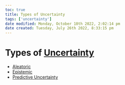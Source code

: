 ```yaml
---
toc: true
title: Types of Uncertainty
tags: ['uncertainty']
date modified: Monday, October 10th 2022, 2:02:14 pm
date created: Tuesday, July 26th 2022, 8:33:15 pm
---
```


# Types of [Uncertainty](Uncertainty.md)
- [Aleatoric](Aleatoric.md)
- [Epistemic](Epistemic.md)
- [Predictive Uncertainty](Predictive%20Uncertainty.md)



